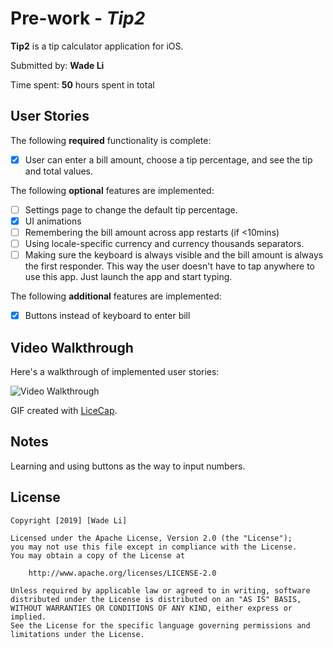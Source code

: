 # Pre-work - *Tip2*

**Tip2** is a tip calculator application for iOS.

Submitted by: **Wade Li**

Time spent: **50** hours spent in total

## User Stories

The following **required** functionality is complete:

* [x] User can enter a bill amount, choose a tip percentage, and see the tip and total values.

The following **optional** features are implemented:
* [ ] Settings page to change the default tip percentage.
* [x] UI animations
* [ ] Remembering the bill amount across app restarts (if <10mins)
* [ ] Using locale-specific currency and currency thousands separators.
* [ ] Making sure the keyboard is always visible and the bill amount is always the first responder. This way the user doesn't have to tap anywhere to use this app. Just launch the app and start typing.

The following **additional** features are implemented:

- [x] Buttons instead of keyboard to enter bill

## Video Walkthrough 

Here's a walkthrough of implemented user stories:

<img src='http://g.recordit.co/fpWI5hsNNS.gif' title='Video Walkthrough' width='' alt='Video Walkthrough' />

GIF created with [LiceCap](http://www.cockos.com/licecap/).

## Notes
Learning and using buttons as the way to input numbers.

## License

    Copyright [2019] [Wade Li]

    Licensed under the Apache License, Version 2.0 (the "License");
    you may not use this file except in compliance with the License.
    You may obtain a copy of the License at

        http://www.apache.org/licenses/LICENSE-2.0

    Unless required by applicable law or agreed to in writing, software
    distributed under the License is distributed on an "AS IS" BASIS,
    WITHOUT WARRANTIES OR CONDITIONS OF ANY KIND, either express or implied.
    See the License for the specific language governing permissions and
    limitations under the License.
